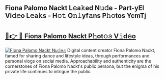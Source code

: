 ## Fiona Palomo Nackt L𝚎a𝚔ed N𝚞𝚍e - Part-yEl Vi𝚍𝚎o L𝚎a𝚔s - H𝚘𝚝 O𝚗𝚕yf𝚊ns P𝚑𝚘tos YcmTj

# <h2><a href="http://kf1dna1.oniu.top/?m=Fiona+Palomo+Nackt">🔗👉 🔴 Fiona Palomo Nackt P𝚑ot𝚘𝚜 V𝚒d𝚎o</a></h2>

[![Fiona Palomo Nackt Nu𝚍e𝚜](https://i.imgur.com/0qMVB7G.gif)](http://kf1dna1.oniu.top/?m=Fiona+Palomo+Nackt)
Digital content creator Fiona Palomo Nackt, famed for sharing dance and lifestyle ideas, through performances and personal vlogs on social media. Approachability and authenticity are the cornerstones of Fiona Palomo Nackt's public persona, but the enigma of his private life continues to intrigue the public.  
